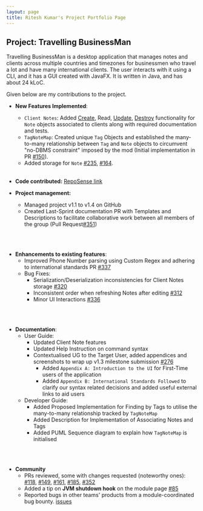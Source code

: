 ```yaml
---
layout: page
title: Ritesh Kumar's Project Portfolio Page
---
```


## Project: Travelling BusinessMan

Travelling BusinessMan is a desktop application that manages notes and clients across multiple countries and timezones for businessmen who travel a lot and have many international clients. The user interacts with it using a CLI, and it has a GUI created with JavaFX. It is written in Java, and has about 24 kLoC.

Given below are my contributions to the project.

* **New Features Implemented**:
  * `Client Notes`: Added [Create](https://github.com/AY2021S1-CS2103T-F11-4/tp/pull/134), Read, [Update](https://github.com/AY2021S1-CS2103T-F11-4/tp/pull/259), [Destroy](https://github.com/AY2021S1-CS2103T-F11-4/tp/pull/203) functionality for `Note` objects associated to clients along with required documentation and tests.  
  * `TagNoteMap`: Created unique `Tag` Objects and established the many-to-many relationship between `Tag` and `Note` objects to circumvent "no-DBMS constraint" imposed by the mod (Initial implementation in PR [#150](https://github.com/AY2021S1-CS2103T-F11-4/tp/pull/150)). 
  * Added storage for `Note` [#235](https://github.com/AY2021S1-CS2103T-F11-4/tp/pull/235), [#164](https://github.com/AY2021S1-CS2103T-F11-4/tp/pull/164).
<br/><br/>
* **Code contributed:** [RepoSense link](https://nus-cs2103-ay2021s1.github.io/tp-dashboard/#breakdown=true&search=rtshkmr&sort=groupTitle&sortWithin=title&since=2020-08-14&timeframe=commit&mergegroup=&groupSelect=groupByRepos&checkedFileTypes=docs~functional-code~test-code~other)

* **Project management:**
  * Managed project v1.1 to v1.4 on GitHub
  * Created Last-Sprint documentation PR with Templates and Descriptions to facilitate collaborative work between all members of the group (Pull Request[#351](https://github.com/AY2021S1-CS2103T-F11-4/tp/pull/351))
   
<br/><br/>

* **Enhancements to existing features**:
  * Improved Phone Number parsing using Custom Regex and adhering to international standards PR [#337](https://github.com/AY2021S1-CS2103T-F11-4/tp/pull/337)
  * Bug Fixes: 
    * Serialization/Deserialization inconsistencies for Client Notes storage [#320](https://github.com/AY2021S1-CS2103T-F11-4/tp/pull/320)
    * Inconsistent order when refreshing Notes after editing [#312](https://github.com/AY2021S1-CS2103T-F11-4/tp/pull/312)
    * Minor UI Interactions [#336](https://github.com/AY2021S1-CS2103T-F11-4/tp/pull/336)
    
<br/><br/>

* **Documentation**:
  * User Guide:
      * Updated Client Note features
      * Updated Help Instruction on command syntax
      * Contextualised UG to the Target User, added appendices and screenshots to wrap up v1.3 milestone submission [#276](https://github.com/AY2021S1-CS2103T-F11-4/tp/pull/276) 
        * Added `Appendix A: Introduction to the UI` for First-Time users of the application
        * Added `Appendix B: International Standards Followed` to clarify our syntax related decisions and added useful external links to aid users
  * Developer Guide:
      * Added Proposed Implementation for Finding by Tags to utilise the many-to-many relationship tracked by `TagNoteMap`
      * Added Description for Implementation of Associating Notes and Tags 
      * Added PUML Sequence diagram to explain how `TagNoteMap` is initialised
      
<br/><br/>
   
* **Community** 
  * PRs reviewed, some with changes requested (noteworthy ones): [#118](https://github.com/AY2021S1-CS2103T-F11-4/tp/pull/118), [#149](https://github.com/AY2021S1-CS2103T-F11-4/tp/pull/149), [#161](https://github.com/AY2021S1-CS2103T-F11-4/tp/pull/161), [#185](https://github.com/AY2021S1-CS2103T-F11-4/tp/pull/185), [#352](https://github.com/AY2021S1-CS2103T-F11-4/tp/pull/352)
  * Added a tip on **JVM shutdown hook** on the module page [#85](https://github.com/nus-cs2103-AY2021S1/forum/issues/85)
  * Reported bugs in other teams' products from a module-coordinated bug bounty. [issues](https://github.com/rtshkmr/ped/issues)
  
